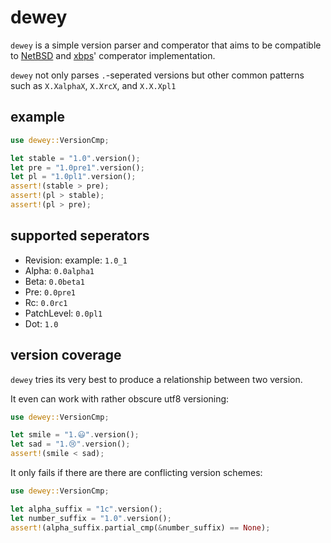 # dewey

`dewey` is a simple version parser and comperator that aims to be compatible
to [NetBSD](http://netbsd.org) and [xbps](https://github.com/voidlinux/xbps)'
comperator implementation.

`dewey` not only parses `.`-seperated versions but other common patterns such
as `X.XalphaX`, `X.XrcX`, and `X.X.Xpl1`

## example

```rust
use dewey::VersionCmp;

let stable = "1.0".version();
let pre = "1.0pre1".version();
let pl = "1.0pl1".version();
assert!(stable > pre);
assert!(pl > stable);
assert!(pl > pre);
```

## supported seperators

* Revision: example: `1.0_1`
* Alpha: `0.0alpha1`
* Beta: `0.0beta1`
* Pre: `0.0pre1`
* Rc: `0.0rc1`
* PatchLevel: `0.0pl1`
* Dot: `1.0`

## version coverage

`dewey` tries its very best to produce a relationship between two version.

It even can work with rather obscure utf8 versioning:

```rust
use dewey::VersionCmp;

let smile = "1.😃".version();
let sad = "1.😢".version();
assert!(smile < sad);
```

It only fails if there are there are conflicting version schemes:

```rust
use dewey::VersionCmp;

let alpha_suffix = "1c".version();
let number_suffix = "1.0".version();
assert!(alpha_suffix.partial_cmp(&number_suffix) == None);
```

